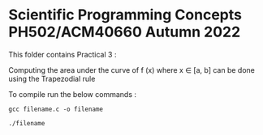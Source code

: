 # Scientific Programming Concepts PH502/ACM40660 Autumn 2022

This folder contains Practical 3 :

Computing the area under the curve of f (x) where x ∈ [a, b] can be done using the Trapezodial
rule

To compile run the below commands :

```
gcc filename.c -o filename
```

```
./filename
```


